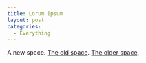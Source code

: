 ```yaml
---
title: Lorum Ipsum
layout: post
categories:
  - Everything
---
```


A new space. [The old space](http://stroantree.blogspot.com). [The older space](http://www.gamedev.net/blog/56-perpetual-alpha/).
